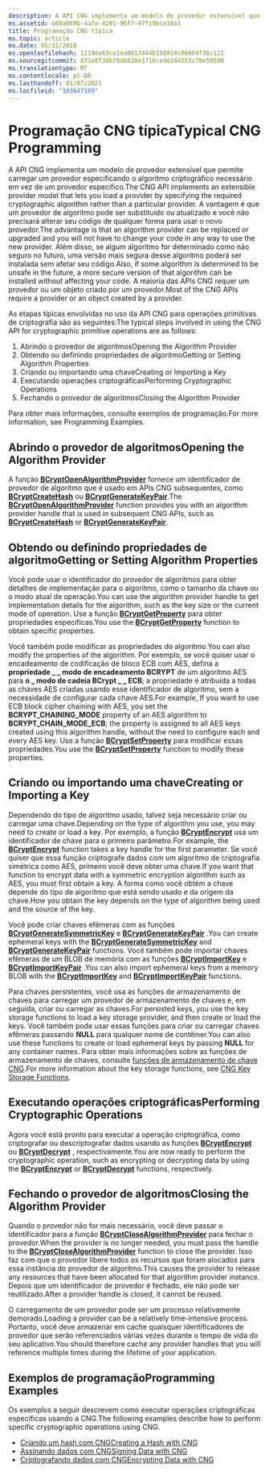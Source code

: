 ```yaml
---
description: A API CNG implementa um modelo de provedor extensível que permite carregar um provedor especificando o algoritmo criptográfico necessário em vez de um provedor específico.
ms.assetid: a88a089b-4afe-4201-96f7-97f19bce18a1
title: Programação CNG típica
ms.topic: article
ms.date: 05/31/2018
ms.openlocfilehash: 1119da63ca1ea0613444b150914c06664f36c121
ms.sourcegitcommit: 831e8f3db78ab820e1710cede244553c70e50500
ms.translationtype: MT
ms.contentlocale: pt-BR
ms.lasthandoff: 01/07/2021
ms.locfileid: "103647189"
---
```

# <a name="typical-cng-programming"></a><span data-ttu-id="2616b-103">Programação CNG típica</span><span class="sxs-lookup"><span data-stu-id="2616b-103">Typical CNG Programming</span></span>

<span data-ttu-id="2616b-104">A API CNG implementa um modelo de provedor extensível que permite carregar um provedor especificando o algoritmo criptográfico necessário em vez de um provedor específico.</span><span class="sxs-lookup"><span data-stu-id="2616b-104">The CNG API implements an extensible provider model that lets you load a provider by specifying the required cryptographic algorithm rather than a particular provider.</span></span> <span data-ttu-id="2616b-105">A vantagem é que um provedor de algoritmo pode ser substituído ou atualizado e você não precisará alterar seu código de qualquer forma para usar o novo provedor.</span><span class="sxs-lookup"><span data-stu-id="2616b-105">The advantage is that an algorithm provider can be replaced or upgraded and you will not have to change your code in any way to use the new provider.</span></span> <span data-ttu-id="2616b-106">Além disso, se algum algoritmo for determinado como não seguro no futuro, uma versão mais segura desse algoritmo poderá ser instalada sem afetar seu código.</span><span class="sxs-lookup"><span data-stu-id="2616b-106">Also, if some algorithm is determined to be unsafe in the future, a more secure version of that algorithm can be installed without affecting your code.</span></span> <span data-ttu-id="2616b-107">A maioria das APIs CNG requer um provedor ou um objeto criado por um provedor.</span><span class="sxs-lookup"><span data-stu-id="2616b-107">Most of the CNG APIs require a provider or an object created by a provider.</span></span>

<span data-ttu-id="2616b-108">As etapas típicas envolvidas no uso da API CNG para operações primitivas de criptografia são as seguintes:</span><span class="sxs-lookup"><span data-stu-id="2616b-108">The typical steps involved in using the CNG API for cryptographic primitive operations are as follows:</span></span>

1.  <span data-ttu-id="2616b-109">Abrindo o provedor de algoritmos</span><span class="sxs-lookup"><span data-stu-id="2616b-109">Opening the Algorithm Provider</span></span>
2.  <span data-ttu-id="2616b-110">Obtendo ou definindo propriedades de algoritmo</span><span class="sxs-lookup"><span data-stu-id="2616b-110">Getting or Setting Algorithm Properties</span></span>
3.  <span data-ttu-id="2616b-111">Criando ou importando uma chave</span><span class="sxs-lookup"><span data-stu-id="2616b-111">Creating or Importing a Key</span></span>
4.  <span data-ttu-id="2616b-112">Executando operações criptográficas</span><span class="sxs-lookup"><span data-stu-id="2616b-112">Performing Cryptographic Operations</span></span>
5.  <span data-ttu-id="2616b-113">Fechando o provedor de algoritmos</span><span class="sxs-lookup"><span data-stu-id="2616b-113">Closing the Algorithm Provider</span></span>

<span data-ttu-id="2616b-114">Para obter mais informações, consulte exemplos de programação.</span><span class="sxs-lookup"><span data-stu-id="2616b-114">For more information, see Programming Examples.</span></span>

## <a name="opening-the-algorithm-provider"></a><span data-ttu-id="2616b-115">Abrindo o provedor de algoritmos</span><span class="sxs-lookup"><span data-stu-id="2616b-115">Opening the Algorithm Provider</span></span>

<span data-ttu-id="2616b-116">A função [**BCryptOpenAlgorithmProvider**](/windows/desktop/api/Bcrypt/nf-bcrypt-bcryptopenalgorithmprovider) fornece um identificador de provedor de algoritmo que é usado em APIs CNG subsequentes, como [**BCryptCreateHash**](/windows/desktop/api/Bcrypt/nf-bcrypt-bcryptcreatehash) ou [**BCryptGenerateKeyPair**](/windows/desktop/api/Bcrypt/nf-bcrypt-bcryptgeneratekeypair).</span><span class="sxs-lookup"><span data-stu-id="2616b-116">The [**BCryptOpenAlgorithmProvider**](/windows/desktop/api/Bcrypt/nf-bcrypt-bcryptopenalgorithmprovider) function provides you with an algorithm provider handle that is used in subsequent CNG APIs, such as [**BCryptCreateHash**](/windows/desktop/api/Bcrypt/nf-bcrypt-bcryptcreatehash) or [**BCryptGenerateKeyPair**](/windows/desktop/api/Bcrypt/nf-bcrypt-bcryptgeneratekeypair).</span></span>

## <a name="getting-or-setting-algorithm-properties"></a><span data-ttu-id="2616b-117">Obtendo ou definindo propriedades de algoritmo</span><span class="sxs-lookup"><span data-stu-id="2616b-117">Getting or Setting Algorithm Properties</span></span>

<span data-ttu-id="2616b-118">Você pode usar o identificador do provedor de algoritmos para obter detalhes de implementação para o algoritmo, como o tamanho da chave ou o modo atual de operação.</span><span class="sxs-lookup"><span data-stu-id="2616b-118">You can use the algorithm provider handle to get implementation details for the algorithm, such as the key size or the current mode of operation.</span></span> <span data-ttu-id="2616b-119">Use a função [**BCryptGetProperty**](/windows/desktop/api/Bcrypt/nf-bcrypt-bcryptgetproperty) para obter propriedades específicas.</span><span class="sxs-lookup"><span data-stu-id="2616b-119">You use the [**BCryptGetProperty**](/windows/desktop/api/Bcrypt/nf-bcrypt-bcryptgetproperty) function to obtain specific properties.</span></span>

<span data-ttu-id="2616b-120">Você também pode modificar as propriedades do algoritmo.</span><span class="sxs-lookup"><span data-stu-id="2616b-120">You can also modify the properties of the algorithm.</span></span> <span data-ttu-id="2616b-121">Por exemplo, se você quiser usar o encadeamento de codificação de bloco ECB com AES, defina a **propriedade \_ \_ modo de encadeamento BCRYPT** de um algoritmo AES para **o \_ modo de cadeia BCrypt \_ \_ ECB**; a propriedade é atribuída a todas as chaves AES criadas usando esse identificador de algoritmo, sem a necessidade de configurar cada chave AES.</span><span class="sxs-lookup"><span data-stu-id="2616b-121">For example, If you want to use ECB block cipher chaining with AES, you set the **BCRYPT\_CHAINING\_MODE** property of an AES algorithm to **BCRYPT\_CHAIN\_MODE\_ECB**; the property is assigned to all AES keys created using this algorithm handle, without the need to configure each and every AES key.</span></span> <span data-ttu-id="2616b-122">Use a função [**BCryptSetProperty**](/windows/desktop/api/Bcrypt/nf-bcrypt-bcryptsetproperty) para modificar essas propriedades.</span><span class="sxs-lookup"><span data-stu-id="2616b-122">You use the [**BCryptSetProperty**](/windows/desktop/api/Bcrypt/nf-bcrypt-bcryptsetproperty) function to modify these properties.</span></span>

## <a name="creating-or-importing-a-key"></a><span data-ttu-id="2616b-123">Criando ou importando uma chave</span><span class="sxs-lookup"><span data-stu-id="2616b-123">Creating or Importing a Key</span></span>

<span data-ttu-id="2616b-124">Dependendo do tipo de algoritmo usado, talvez seja necessário criar ou carregar uma chave.</span><span class="sxs-lookup"><span data-stu-id="2616b-124">Depending on the type of algorithm you use, you may need to create or load a key.</span></span> <span data-ttu-id="2616b-125">Por exemplo, a função [**BCryptEncrypt**](/windows/desktop/api/Bcrypt/nf-bcrypt-bcryptencrypt) usa um identificador de chave para o primeiro parâmetro.</span><span class="sxs-lookup"><span data-stu-id="2616b-125">For example, the [**BCryptEncrypt**](/windows/desktop/api/Bcrypt/nf-bcrypt-bcryptencrypt) function takes a key handle for the first parameter.</span></span> <span data-ttu-id="2616b-126">Se você quiser que essa função criptografe dados com um algoritmo de criptografia simétrica como AES, primeiro você deve obter uma chave.</span><span class="sxs-lookup"><span data-stu-id="2616b-126">If you want that function to encrypt data with a symmetric encryption algorithm such as AES, you must first obtain a key.</span></span> <span data-ttu-id="2616b-127">A forma como você obtém a chave depende do tipo de algoritmo que está sendo usado e da origem da chave.</span><span class="sxs-lookup"><span data-stu-id="2616b-127">How you obtain the key depends on the type of algorithm being used and the source of the key.</span></span>

<span data-ttu-id="2616b-128">Você pode criar chaves efêmeras com as funções [**BCryptGenerateSymmetricKey**](/windows/desktop/api/Bcrypt/nf-bcrypt-bcryptgeneratesymmetrickey) e [**BCryptGenerateKeyPair**](/windows/desktop/api/Bcrypt/nf-bcrypt-bcryptgeneratekeypair) .</span><span class="sxs-lookup"><span data-stu-id="2616b-128">You can create ephemeral keys with the [**BCryptGenerateSymmetricKey**](/windows/desktop/api/Bcrypt/nf-bcrypt-bcryptgeneratesymmetrickey) and [**BCryptGenerateKeyPair**](/windows/desktop/api/Bcrypt/nf-bcrypt-bcryptgeneratekeypair) functions.</span></span> <span data-ttu-id="2616b-129">Você também pode importar chaves efêmeras de um BLOB de memória com as funções [**BCryptImportKey**](/windows/desktop/api/Bcrypt/nf-bcrypt-bcryptimportkey) e [**BCryptImportKeyPair**](/windows/desktop/api/Bcrypt/nf-bcrypt-bcryptimportkeypair) .</span><span class="sxs-lookup"><span data-stu-id="2616b-129">You can also import ephemeral keys from a memory BLOB with the [**BCryptImportKey**](/windows/desktop/api/Bcrypt/nf-bcrypt-bcryptimportkey) and [**BCryptImportKeyPair**](/windows/desktop/api/Bcrypt/nf-bcrypt-bcryptimportkeypair) functions.</span></span>

<span data-ttu-id="2616b-130">Para chaves persistentes, você usa as funções de armazenamento de chaves para carregar um provedor de armazenamento de chaves e, em seguida, criar ou carregar as chaves.</span><span class="sxs-lookup"><span data-stu-id="2616b-130">For persisted keys, you use the key storage functions to load a key storage provider, and then create or load the keys.</span></span> <span data-ttu-id="2616b-131">Você também pode usar essas funções para criar ou carregar chaves efêmeras passando **NULL** para qualquer nome de contêiner.</span><span class="sxs-lookup"><span data-stu-id="2616b-131">You can also use these functions to create or load ephemeral keys by passing **NULL** for any container names.</span></span> <span data-ttu-id="2616b-132">Para obter mais informações sobre as funções de armazenamento de chaves, consulte [funções de armazenamento de chave CNG](cng-key-storage-functions.md).</span><span class="sxs-lookup"><span data-stu-id="2616b-132">For more information about the key storage functions, see [CNG Key Storage Functions](cng-key-storage-functions.md).</span></span>

## <a name="performing-cryptographic-operations"></a><span data-ttu-id="2616b-133">Executando operações criptográficas</span><span class="sxs-lookup"><span data-stu-id="2616b-133">Performing Cryptographic Operations</span></span>

<span data-ttu-id="2616b-134">Agora você está pronto para executar a operação criptográfica, como criptografar ou descriptografar dados usando as funções [**BCryptEncrypt**](/windows/desktop/api/Bcrypt/nf-bcrypt-bcryptencrypt) ou [**BCryptDecrypt**](/windows/desktop/api/Bcrypt/nf-bcrypt-bcryptdecrypt) , respectivamente.</span><span class="sxs-lookup"><span data-stu-id="2616b-134">You are now ready to perform the cryptographic operation, such as encrypting or decrypting data by using the [**BCryptEncrypt**](/windows/desktop/api/Bcrypt/nf-bcrypt-bcryptencrypt) or [**BCryptDecrypt**](/windows/desktop/api/Bcrypt/nf-bcrypt-bcryptdecrypt) functions, respectively.</span></span>

## <a name="closing-the-algorithm-provider"></a><span data-ttu-id="2616b-135">Fechando o provedor de algoritmos</span><span class="sxs-lookup"><span data-stu-id="2616b-135">Closing the Algorithm Provider</span></span>

<span data-ttu-id="2616b-136">Quando o provedor não for mais necessário, você deve passar o identificador para a função [**BCryptCloseAlgorithmProvider**](/windows/desktop/api/Bcrypt/nf-bcrypt-bcryptclosealgorithmprovider) para fechar o provedor.</span><span class="sxs-lookup"><span data-stu-id="2616b-136">When the provider is no longer needed, you must pass the handle to the [**BCryptCloseAlgorithmProvider**](/windows/desktop/api/Bcrypt/nf-bcrypt-bcryptclosealgorithmprovider) function to close the provider.</span></span> <span data-ttu-id="2616b-137">Isso faz com que o provedor libere todos os recursos que foram alocados para essa instância do provedor de algoritmo.</span><span class="sxs-lookup"><span data-stu-id="2616b-137">This causes the provider to release any resources that have been allocated for that algorithm provider instance.</span></span> <span data-ttu-id="2616b-138">Depois que um identificador de provedor é fechado, ele não pode ser reutilizado.</span><span class="sxs-lookup"><span data-stu-id="2616b-138">After a provider handle is closed, it cannot be reused.</span></span>

<span data-ttu-id="2616b-139">O carregamento de um provedor pode ser um processo relativamente demorado.</span><span class="sxs-lookup"><span data-stu-id="2616b-139">Loading a provider can be a relatively time-intensive process.</span></span> <span data-ttu-id="2616b-140">Portanto, você deve armazenar em cache quaisquer identificadores de provedor que serão referenciados várias vezes durante o tempo de vida do seu aplicativo.</span><span class="sxs-lookup"><span data-stu-id="2616b-140">You should therefore cache any provider handles that you will reference multiple times during the lifetime of your application.</span></span>

## <a name="programming-examples"></a><span data-ttu-id="2616b-141">Exemplos de programação</span><span class="sxs-lookup"><span data-stu-id="2616b-141">Programming Examples</span></span>

<span data-ttu-id="2616b-142">Os exemplos a seguir descrevem como executar operações criptográficas específicas usando a CNG.</span><span class="sxs-lookup"><span data-stu-id="2616b-142">The following examples describe how to perform specific cryptographic operations using CNG.</span></span>

-   [<span data-ttu-id="2616b-143">Criando um hash com CNG</span><span class="sxs-lookup"><span data-stu-id="2616b-143">Creating a Hash with CNG</span></span>](creating-a-hash-with-cng.md)
-   [<span data-ttu-id="2616b-144">Assinando dados com CNG</span><span class="sxs-lookup"><span data-stu-id="2616b-144">Signing Data with CNG</span></span>](signing-data-with-cng.md)
-   [<span data-ttu-id="2616b-145">Criptografando dados com CNG</span><span class="sxs-lookup"><span data-stu-id="2616b-145">Encrypting Data with CNG</span></span>](encrypting-data-with-cng.md)

 

 



